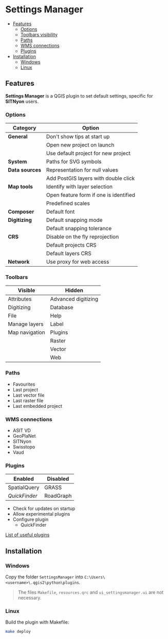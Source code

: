 Settings Manager
================

* [Features](#features)
    * [Options](#options)
    * [Toolbars visibility](#toolbars)
    * [Paths](#paths)
    * [WMS connections](#wms-connections)
    * [Plugins](#plugins)
* [Installation](#installation)
    * [Windows](#windows)
    * [Linux](#linux)

Features
--------

**Settings Manager** is a QGIS plugin to set default settings, specific for **SITNyon** users.

### Options

| Category         | Option                                 |
| ---------------- | -------------------------------------- |
| **General**      | Don't show tips at start up            |
|                  | Open new project on launch             |
|                  | Use default project for new project    |
| **System**       | Paths for SVG symbols                  |
| **Data sources** | Representation for null values         |
|                  | Add PostGIS layers with double click   |
| **Map tools**    | Identify with layer selection          |
|                  | Open feature form if one is identified |
|                  | Predefined scales                      |
| **Composer**     | Default font                           |
| **Digitizing**   | Default snapping mode                  |
|                  | Default snapping tolerance             |
| **CRS**          | Disable on the fly reprojection        |
|                  | Default projects CRS                   |
|                  | Default layers CRS                     |
| **Network**      | Use proxy for web access               |

### Toolbars

| Visible        | Hidden               |
| ------------   | -------------------- |
| Attributes     | Advanced digitizing  |
| Digitizing     | Database             |
| File           | Help                 |
| Manage layers  | Label                |
| Map navigation | Plugins              |
|                | Raster               |
|                | Vector               |
|                | Web                  |

### Paths

* Favourites
* Last project
* Last vector file
* Last raster file
* Last embedded project

### WMS connections

* ASIT VD
* GeoPlaNet
* SITNyon
* Swisstopo
* Vaud

### Plugins

| Enabled       | Disabled  |
| ------------- | --------- |
| SpatialQuery  | GRASS     |
| *QuickFinder* | RoadGraph |

* Check for updates on startup
* Allow experimental plugins
* Configure plugin
    * QuickFinder

[List of useful plugins](doc/plugins.md)

Installation
------------

### Windows

Copy the folder `SettingsManager` into `C:\Users\<username>\.qgis2\python\plugins`.
> The files `Makefile`, `resources.qrc` and `ui_settingsmanager.ui` are not necessary.

### Linux
Build the plugin with Makefile:

```bash
make deploy
```
